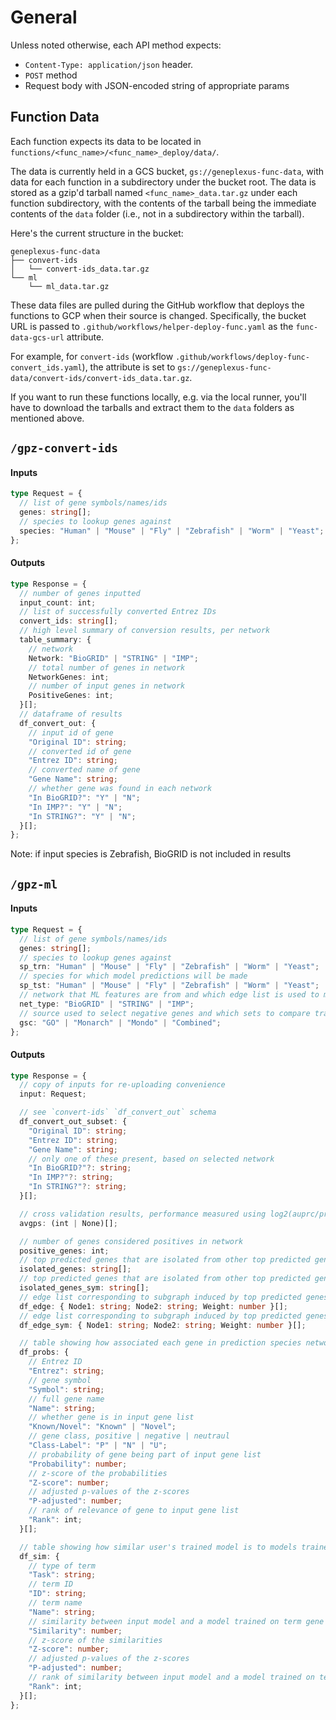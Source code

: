# General

Unless noted otherwise, each API method expects:

- `Content-Type: application/json` header.
- `POST` method
- Request body with JSON-encoded string of appropriate params

## Function Data

Each function expects its data to be located in `functions/<func_name>/<func_name>_deploy/data/`.

The data is currently held in a GCS bucket, `gs://geneplexus-func-data`, with
data for each function in a subdirectory under the bucket root. The data is
stored as a gzip'd tarball named `<func_name>_data.tar.gz` under each function
subdirectory, with the contents of the tarball being the immediate contents of the
`data` folder (i.e., not in a subdirectory within the tarball).

Here's the current structure in the bucket:

```
geneplexus-func-data
├── convert-ids
│   └── convert-ids_data.tar.gz
└── ml
    └── ml_data.tar.gz
```

These data files are pulled during the GitHub workflow that deploys the
functions to GCP when their source is changed. Specifically, the bucket URL is
passed to `.github/workflows/helper-deploy-func.yaml` as the `func-data-gcs-url`
attribute.

For example, for `convert-ids` (workflow
`.github/workflows/deploy-func-convert_ids.yaml`), the attribute is set to
`gs://geneplexus-func-data/convert-ids/convert-ids_data.tar.gz`.

If you want to run these functions locally, e.g. via the local runner,
you'll have to download the tarballs and extract them to the `data`
folders as mentioned above.

## `/gpz-convert-ids`

#### Inputs

```ts
type Request = {
  // list of gene symbols/names/ids
  genes: string[];
  // species to lookup genes against
  species: "Human" | "Mouse" | "Fly" | "Zebrafish" | "Worm" | "Yeast";
};
```

#### Outputs

```ts
type Response = {
  // number of genes inputted
  input_count: int;
  // list of successfully converted Entrez IDs
  convert_ids: string[];
  // high level summary of conversion results, per network
  table_summary: {
    // network
    Network: "BioGRID" | "STRING" | "IMP";
    // total number of genes in network
    NetworkGenes: int;
    // number of input genes in network
    PositiveGenes: int;
  }[];
  // dataframe of results
  df_convert_out: {
    // input id of gene
    "Original ID": string;
    // converted id of gene
    "Entrez ID": string;
    // converted name of gene
    "Gene Name": string;
    // whether gene was found in each network
    "In BioGRID?": "Y" | "N";
    "In IMP?": "Y" | "N";
    "In STRING?": "Y" | "N";
  }[];
};
```

Note: if input species is Zebrafish, BioGRID is not included in results

## `/gpz-ml`

#### Inputs

```ts
type Request = {
  // list of gene symbols/names/ids
  genes: string[];
  // species to lookup genes against
  sp_trn: "Human" | "Mouse" | "Fly" | "Zebrafish" | "Worm" | "Yeast";
  // species for which model predictions will be made
  sp_tst: "Human" | "Mouse" | "Fly" | "Zebrafish" | "Worm" | "Yeast";
  // network that ML features are from and which edge list is used to make final graph
  net_type: "BioGRID" | "STRING" | "IMP";
  // source used to select negative genes and which sets to compare trained model to
  gsc: "GO" | "Monarch" | "Mondo" | "Combined";
};
```

#### Outputs

```ts
type Response = {
  // copy of inputs for re-uploading convenience
  input: Request;

  // see `convert-ids` `df_convert_out` schema
  df_convert_out_subset: {
    "Original ID": string;
    "Entrez ID": string;
    "Gene Name": string;
    // only one of these present, based on selected network
    "In BioGRID?"?: string;
    "In IMP?"?: string;
    "In STRING?"?: string;
  }[];

  // cross validation results, performance measured using log2(auprc/prior)
  avgps: (int | None)[];

  // number of genes considered positives in network
  positive_genes: int;
  // top predicted genes that are isolated from other top predicted genes in network (as Entrez IDs)
  isolated_genes: string[];
  // top predicted genes that are isolated from other top predicted genes in network (as gene symbols)
  isolated_genes_sym: string[];
  // edge list corresponding to subgraph induced by top predicted genes (as Entrez IDs)
  df_edge: { Node1: string; Node2: string; Weight: number }[];
  // edge list corresponding to subgraph induced by top predicted genes (as gene symbols)
  df_edge_sym: { Node1: string; Node2: string; Weight: number }[];

  // table showing how associated each gene in prediction species network is to the users gene list
  df_probs: {
    // Entrez ID
    "Entrez": string;
    // gene symbol
    "Symbol": string;
    // full gene name
    "Name": string;
    // whether gene is in input gene list
    "Known/Novel": "Known" | "Novel";
    // gene class, positive | negative | neutraul
    "Class-Label": "P" | "N" | "U";
    // probability of gene being part of input gene list
    "Probability": number;
    // z-score of the probabilities
    "Z-score": number;
    // adjusted p-values of the z-scores
    "P-adjusted": number;
    // rank of relevance of gene to input gene list
    "Rank": int;
  }[];

  // table showing how similar user's trained model is to models trained on known gene sets
  df_sim: {
    // type of term
    "Task": string;
    // term ID
    "ID": string;
    // term name
    "Name": string;
    // similarity between input model and a model trained on term gene set
    "Similarity": number;
    // z-score of the similarities
    "Z-score": number;
    // adjusted p-values of the z-scores
    "P-adjusted": number;
    // rank of similarity between input model and a model trained on term gene set
    "Rank": int;
  }[];
};
```
